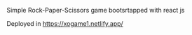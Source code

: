 Simple Rock-Paper-Scissors game bootsrtapped with react js 

Deployed in https://xogame1.netlify.app/
